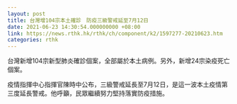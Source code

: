 ```yaml
---
layout: post
title: 台灣增104宗本土確診　防疫三級警戒延至7月12日
date: 2021-06-23 14:30:54.000000000 +08:00
link: https://news.rthk.hk/rthk/ch/component/k2/1597277-20210623.htm
categories: rthk
---
```


台灣新增104宗新型肺炎確診個案，全部屬於本土病例。另外，新增24宗染疫死亡個案。

疫情指揮中心指揮官陳時中公布，三級警戒延長至7月12日，是這一波本土疫情第三度延長警戒。他呼籲，民眾繼續努力堅持落實防疫措施。
